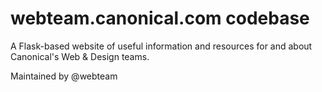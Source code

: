 # webteam.canonical.com codebase

A Flask-based website of useful information and resources for and about Canonical's Web & Design teams.

Maintained by @webteam
